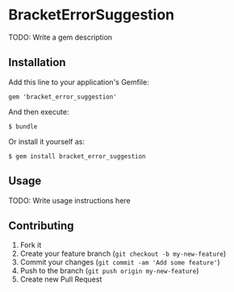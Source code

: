 # BracketErrorSuggestion

TODO: Write a gem description

## Installation

Add this line to your application's Gemfile:

    gem 'bracket_error_suggestion'

And then execute:

    $ bundle

Or install it yourself as:

    $ gem install bracket_error_suggestion

## Usage

TODO: Write usage instructions here

## Contributing

1. Fork it
2. Create your feature branch (`git checkout -b my-new-feature`)
3. Commit your changes (`git commit -am 'Add some feature'`)
4. Push to the branch (`git push origin my-new-feature`)
5. Create new Pull Request
